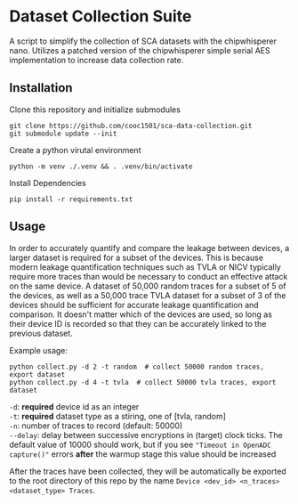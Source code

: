 # Dataset Collection Suite
A script to simplify the collection of SCA datasets with the chipwhisperer nano. Utilizes a patched version of the chipwhisperer simple serial AES implementation to increase data collection rate.

## Installation
Clone this repository and initialize submodules
```
git clone https://github.com/cooc1501/sca-data-collection.git
git submodule update --init
```

Create a python virutal environment
```
python -m venv ./.venv && . .venv/bin/activate
```

Install Dependencies
```
pip install -r requirements.txt
```

## Usage
In order to accurately quantify and compare the leakage between devices, a larger dataset is required for a subset of the devices. This is because modern leakage quantification techniques such as TVLA or NICV typically require more traces than would be necessary to conduct an effective attack on the same device. A dataset of 50,000 random traces for a subset of 5 of the devices, as well as a 50,000 trace TVLA dataset for a subset of 3 of the devices should be sufficient for accurate leakage quantification and comparison. It doesn't matter which of the devices are used, so long as their device ID is recorded so that they can be accurately linked to the previous dataset.

Example usage:
```
python collect.py -d 2 -t random  # collect 50000 random traces, export dataset
python collect.py -d 4 -t tvla  # collect 50000 tvla traces, export dataset
```

`-d`: **required** device id as an integer</br>
`-t`: **required** dataset type as a stiring, one of [tvla, random]</br>
`-n`: number of traces to record (default: 50000)</br>
`--delay`: delay between successive encryptions in (target) clock ticks. The default value of 10000 should work, but if you see `"Timeout in OpenADC capture()"` errors **after** the warmup stage this value should be increased</br>

After the traces have been collected, they will be automatically be exported to the root directory of this repo by the name `Device <dev_id> <n_traces> <dataset_type> Traces`. 
